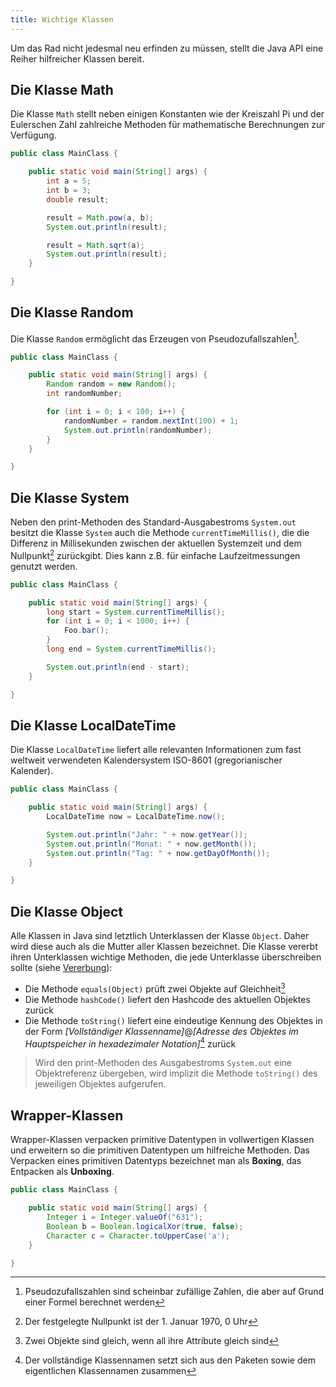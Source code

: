 ```yaml
---
title: Wichtige Klassen
---
```


Um das Rad nicht jedesmal neu erfinden zu müssen, stellt die Java API eine Reiher hilfreicher Klassen bereit.

## Die Klasse Math
Die Klasse `Math` stellt neben einigen Konstanten wie der Kreiszahl Pi und der Eulerschen Zahl zahlreiche Methoden für mathematische Berechnungen zur Verfügung.

```java
public class MainClass {

    public static void main(String[] args) {
        int a = 5;
        int b = 3;
        double result;

        result = Math.pow(a, b);
        System.out.println(result);

        result = Math.sqrt(a);
        System.out.println(result);
    }

}
```

## Die Klasse Random
Die Klasse `Random` ermöglicht das Erzeugen von Pseudozufallszahlen[^1].

[^1]: Pseudozufallszahlen sind scheinbar zufällige Zahlen, die aber auf Grund einer Formel berechnet werden

```java
public class MainClass {

    public static void main(String[] args) {
        Random random = new Random();
        int randomNumber;

        for (int i = 0; i < 100; i++) {
            randomNumber = random.nextInt(100) + 1;
            System.out.println(randomNumber);
        }
    }

}
```

## Die Klasse System
Neben den print-Methoden des Standard-Ausgabestroms `System.out` besitzt die Klasse `System` auch die Methode `currentTimeMillis()`, die die Differenz in Millisekunden zwischen der aktuellen Systemzeit und dem Nullpunkt[^2] zurückgibt. Dies kann z.B. für einfache Laufzeitmessungen genutzt werden.

[^2]: Der festgelegte Nullpunkt ist der 1. Januar 1970, 0 Uhr

```java
public class MainClass {

    public static void main(String[] args) {
        long start = System.currentTimeMillis();    
        for (int i = 0; i < 1000; i++) {
            Foo.bar();
        }    
        long end = System.currentTimeMillis();

        System.out.println(end - start);
    }

}
```

## Die Klasse LocalDateTime
Die Klasse `LocalDateTime` liefert alle relevanten Informationen zum fast weltweit verwendeten Kalendersystem ISO-8601 (gregorianischer Kalender).

```java
public class MainClass {

    public static void main(String[] args) {
        LocalDateTime now = LocalDateTime.now();

        System.out.println("Jahr: " + now.getYear());
        System.out.println("Monat: " + now.getMonth());
        System.out.println("Tag: " + now.getDayOfMonth());
    }

}
```

## Die Klasse Object
Alle Klassen in Java sind letztlich Unterklassen der Klasse `Object`. Daher wird diese auch als die Mutter aller Klassen bezeichnet. Die Klasse vererbt ihren Unterklassen wichtige Methoden, die jede Unterklasse überschreiben sollte (siehe [Vererbung](inheritance.md)):
- Die Methode `equals(Object)` prüft zwei Objekte auf Gleichheit[^3]
- Die Methode `hashCode()` liefert den Hashcode des aktuellen Objektes zurück
- Die Methode `toString()` liefert eine eindeutige Kennung des Objektes in der Form _[Vollständiger Klassenname]_@_[Adresse des Objektes im Hauptspeicher in hexadezimaler Notation]_[^4] zurück

[^3]: Zwei Objekte sind gleich, wenn all ihre Attribute gleich sind
[^4]: Der vollständige Klassennamen setzt sich aus den Paketen sowie dem eigentlichen Klassennamen zusammen

> Wird den print-Methoden des Ausgabestroms `System.out` eine Objektreferenz übergeben, wird implizit die Methode `toString()` des jeweiligen Objektes aufgerufen.

## Wrapper-Klassen
Wrapper-Klassen verpacken primitive Datentypen in vollwertigen Klassen und erweitern so die primitiven Datentypen um hilfreiche Methoden. Das Verpacken eines primitiven Datentyps bezeichnet man als **Boxing**, das Entpacken als **Unboxing**.

```java
public class MainClass {

    public static void main(String[] args) {
        Integer i = Integer.valueOf("631");
        Boolean b = Boolean.logicalXor(true, false);
        Character c = Character.toUpperCase('a');
    }

}
```
